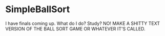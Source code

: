 # SimpleBallSort
I have finals coming up. What do I do? Study? NO! MAKE A SHITTY TEXT VERSION OF THE BALL SORT GAME OR WHATEVER IT'S CALLED.
